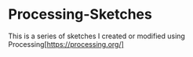 # Processing-Sketches
This is a series of sketches I created or modified using Processing[https://processing.org/]
